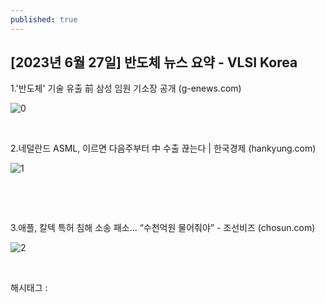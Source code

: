 ```yaml
---
published: true
---
```

## [2023년 6월 27일] 반도체 뉴스 요약 - VLSI Korea

1.'반도체' 기술 유출 前 삼성 임원 기소장 공개 (g-enews.com)

![0](/asset/img/223140618104/0.png)

​

2.네덜란드 ASML, 이르면 다음주부터 中 수출 끊는다 | 한국경제 (hankyung.com)

![1](/asset/img/223140618104/1.png)

​

​

3.애플, 칼텍 특허 침해 소송 패소… “수천억원 물어줘야” - 조선비즈 (chosun.com)

![2](/asset/img/223140618104/2.png)

​

 해시태그 : 